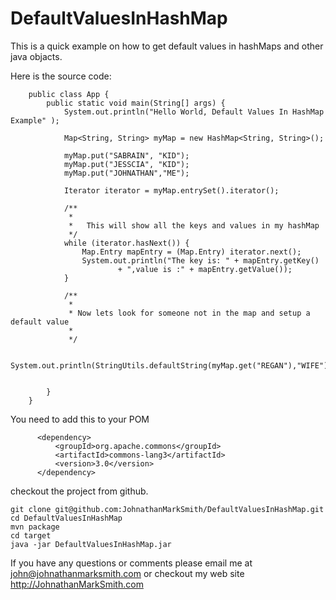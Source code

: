 DefaultValuesInHashMap
======================

This is a quick example on how to get default values in hashMaps and other java objacts.

Here is the source code:

        public class App {
            public static void main(String[] args) {
                System.out.println("Hello World, Default Values In HashMap Example" );

                Map<String, String> myMap = new HashMap<String, String>();

                myMap.put("SABRAIN", "KID");
                myMap.put("JESSCIA", "KID");
                myMap.put("JOHNATHAN","ME");

                Iterator iterator = myMap.entrySet().iterator();

                /**
                 *
                 *   This will show all the keys and values in my hashMap
                 */
                while (iterator.hasNext()) {
                    Map.Entry mapEntry = (Map.Entry) iterator.next();
                    System.out.println("The key is: " + mapEntry.getKey()
                            + ",value is :" + mapEntry.getValue());
                }

                /**
                 *
                 * Now lets look for someone not in the map and setup a default value
                 *
                 */

                System.out.println(StringUtils.defaultString(myMap.get("REGAN"),"WIFE"));


            }
        }


You need to add this to your POM

          <dependency>
              <groupId>org.apache.commons</groupId>
              <artifactId>commons-lang3</artifactId>
              <version>3.0</version>
          </dependency>



checkout the project from github.

    git clone git@github.com:JohnathanMarkSmith/DefaultValuesInHashMap.git
    cd DefaultValuesInHashMap
    mvn package
    cd target
    java -jar DefaultValuesInHashMap.jar


If you have any questions or comments please email me at john@johnathanmarksmith.com or checkout my web site http://JohnathanMarkSmith.com
